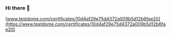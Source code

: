 ### Hi there 👋
[www.testdome.com/certificates/10d4af29e75d4372a009b5d12b6fae20](https://www.testdome.com/certificates/10d4af29e75d4372a009b5d12b6fae20)

<!--
**jovoel/jovoel** is a ✨ _special_ ✨ repository because its `README.md` (this file) appears on your GitHub profile.

Here are some ideas to get you started:

- 🔭 I’m currently working on ...
- 🌱 I’m currently learning ...
- 👯 I’m looking to collaborate on ...
- 🤔 I’m looking for help with ...
- 💬 Ask me about ...
- 📫 How to reach me: ...
- 😄 Pronouns: ...
- ⚡ Fun fact: ...
-->
